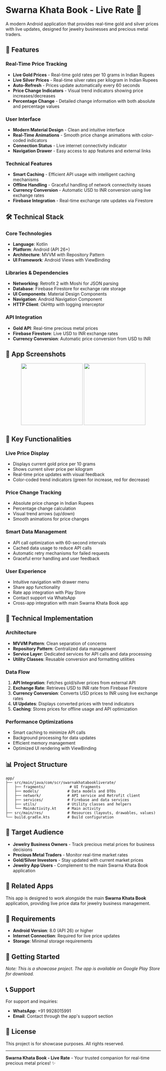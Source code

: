 # Swarna Khata Book - Live Rate 📱

A modern Android application that provides real-time gold and silver prices with live updates, designed for jewelry businesses and precious metal traders.

## 🌟 Features

### Real-Time Price Tracking
- **Live Gold Prices** - Real-time gold rates per 10 grams in Indian Rupees
- **Live Silver Prices** - Real-time silver rates per kilogram in Indian Rupees
- **Auto-Refresh** - Prices update automatically every 60 seconds
- **Price Change Indicators** - Visual trend indicators showing price increases/decreases
- **Percentage Change** - Detailed change information with both absolute and percentage values

### User Interface
- **Modern Material Design** - Clean and intuitive interface
- **Real-Time Animations** - Smooth price change animations with color-coded indicators
- **Connection Status** - Live internet connectivity indicator
- **Navigation Drawer** - Easy access to app features and external links

### Technical Features
- **Smart Caching** - Efficient API usage with intelligent caching mechanisms
- **Offline Handling** - Graceful handling of network connectivity issues
- **Currency Conversion** - Automatic USD to INR conversion using live exchange rates
- **Firebase Integration** - Real-time exchange rate updates via Firestore

## 🛠️ Technical Stack

### Core Technologies
- **Language**: Kotlin
- **Platform**: Android (API 26+)
- **Architecture**: MVVM with Repository Pattern
- **UI Framework**: Android Views with ViewBinding

### Libraries & Dependencies
- **Networking**: Retrofit 2 with Moshi for JSON parsing
- **Database**: Firebase Firestore for exchange rate storage
- **UI Components**: Material Design Components
- **Navigation**: Android Navigation Component
- **HTTP Client**: OkHttp with logging interceptor

### API Integration
- **Gold API**: Real-time precious metal prices
- **Firebase Firestore**: Live USD to INR exchange rates
- **Currency Conversion**: Automatic price conversion from USD to INR

## 📱 App Screenshots

<p align="center">
  <img src="https://github.com/user-attachments/assets/9dee94c0-2e2b-417d-a59d-529830bd265e" width="200"/>  
  <img src="https://github.com/user-attachments/assets/30f5697b-e844-41de-8a5b-1702cea69a71" width="200"/>
</p>

## 🚀 Key Functionalities

### Live Price Display
- Displays current gold price per 10 grams
- Shows current silver price per kilogram
- Real-time price updates with visual feedback
- Color-coded trend indicators (green for increase, red for decrease)

### Price Change Tracking
- Absolute price change in Indian Rupees
- Percentage change calculation
- Visual trend arrows (up/down)
- Smooth animations for price changes

### Smart Data Management
- API call optimization with 60-second intervals
- Cached data usage to reduce API calls
- Automatic retry mechanisms for failed requests
- Graceful error handling and user feedback

### User Experience
- Intuitive navigation with drawer menu
- Share app functionality
- Rate app integration with Play Store
- Contact support via WhatsApp
- Cross-app integration with main Swarna Khata Book app

## 🔧 Technical Implementation

### Architecture
- **MVVM Pattern**: Clean separation of concerns
- **Repository Pattern**: Centralized data management
- **Service Layer**: Dedicated services for API calls and data processing
- **Utility Classes**: Reusable conversion and formatting utilities

### Data Flow
1. **API Integration**: Fetches gold/silver prices from external API
2. **Exchange Rate**: Retrieves USD to INR rate from Firebase Firestore
3. **Currency Conversion**: Converts USD prices to INR using live exchange rates
4. **UI Updates**: Displays converted prices with trend indicators
5. **Caching**: Stores prices for offline usage and API optimization

### Performance Optimizations
- Smart caching to minimize API calls
- Background processing for data updates
- Efficient memory management
- Optimized UI rendering with ViewBinding

## 📊 Project Structure

```
app/
├── src/main/java/com/scr/swarnakhatabookliverate/
│   ├── fragments/           # UI fragments
│   ├── models/             # Data models and DTOs
│   ├── network/            # API service and Retrofit client
│   ├── services/           # Firebase and data services
│   ├── utils/              # Utility classes and helpers
│   └── MainActivity.kt     # Main activity
├── src/main/res/           # Resources (layouts, drawables, values)
└── build.gradle.kts        # Build configuration
```

## 🎯 Target Audience

- **Jewelry Business Owners** - Track precious metal prices for business decisions
- **Precious Metal Traders** - Monitor real-time market rates
- **Gold/Silver Investors** - Stay updated with current market prices
- **Jewelry App Users** - Complement to the main Swarna Khata Book application

## 🔗 Related Apps

This app is designed to work alongside the main **Swarna Khata Book** application, providing live price data for jewelry business management.

## 📱 Requirements

- **Android Version**: 8.0 (API 26) or higher
- **Internet Connection**: Required for live price updates
- **Storage**: Minimal storage requirements

## 🚀 Getting Started

*Note: This is a showcase project. The app is available on Google Play Store for download.*

## 📞 Support

For support and inquiries:
- **WhatsApp**: +91 9928015991
- **Email**: Contact through the app's support section

## 📄 License

This project is for showcase purposes. All rights reserved.

---

**Swarna Khata Book - Live Rate** - Your trusted companion for real-time precious metal prices! ✨

